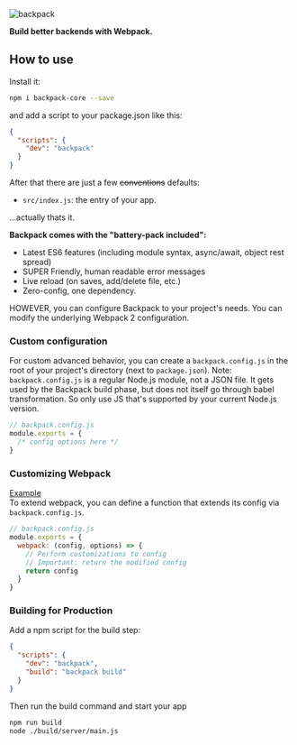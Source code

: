 ![backpack](https://cloud.githubusercontent.com/assets/4060187/21872211/318795e8-d835-11e6-8376-bea370605361.png)

<strong>Build better backends with Webpack.</strong>

## How to use

Install it:

```bash
npm i backpack-core --save
```

and add a script to your package.json like this:

```json
{
  "scripts": {
    "dev": "backpack"
  }
}
```

After that there are just a few ~~conventions~~ defaults:

- `src/index.js`: the entry of your app.

...actually thats it.

**Backpack comes with the "battery-pack included":**

- Latest ES6 features (including module syntax, async/await, object rest spread)
- SUPER Friendly, human readable error messages
- Live reload (on saves, add/delete file, etc.)
- Zero-config, one dependency.

HOWEVER, you can configure Backpack to your project's needs. You can modify the underlying Webpack 2 configuration. 

### Custom configuration

For custom advanced behavior, you can create a `backpack.config.js` in the root of your project's directory (next to `package.json`). Note: `backpack.config.js` is a regular Node.js module, not a JSON file. It gets used by the Backpack build phase, but does not itself go through babel transformation. So only use JS that's supported by your current Node.js version.

```js
// backpack.config.js
module.exports = {
  /* config options here */
}
```

### Customizing Webpack

[Example](https://github.com/jaredpalmer/backpack/tree/master/packages/backpack-examples/with-custom-webpack-config)  
To extend webpack, you can define a function that extends its config via `backpack.config.js`.

```js
// backpack.config.js
module.exports = {
  webpack: (config, options) => {
    // Perform customizations to config
    // Important: return the modified config
    return config
  }
}
```


### Building for Production
Add a npm script for the build step:
```json
{
  "scripts": {
    "dev": "backpack",
    "build": "backpack build"
  }
}
```
Then run the build command and start your app
```bash
npm run build
node ./build/server/main.js   
```
